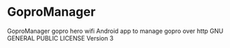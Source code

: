 GoproManager
============

GoproManager gopro hero wifi
Android app to manage gopro over http
GNU GENERAL PUBLIC LICENSE Version 3
